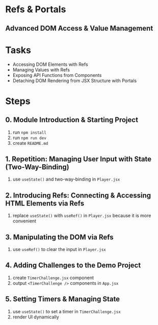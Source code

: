 # Refs & Portals

## Advanced DOM Access & Value Management

# Tasks

- Accessing DOM Elements with Refs
- Managing Values with Refs
- Exposing API Functions from Components
- Detaching DOM Rendering from JSX Structure with Portals

# Steps

## 0. Module Introduction & Starting Project

1. run `npm install`
2. run `npm run dev`
3. create `README.md`

## 1. Repetition: Managing User Input with State (Two-Way-Binding)

1. use `useState()` and two-way-binding in `Player.jsx`

## 2. Introducing Refs: Connecting & Accessing HTML Elements via Refs

1. replace `useState()` with `useRef()` in `Player.jsx` because it is more convenient

## 3. Manipulating the DOM via Refs

1. use `useRef()` to clear the input in `Player.jsx`

## 4. Adding Challenges to the Demo Project

1. create `TimerChallenge.jsx` component
2. output `<TimerChallenge />` components in `App.jsx`

## 5. Setting Timers & Managing State

1. use `useState()` to set a timer in `TimerChallenge.jsx`
2. render UI dynamically
